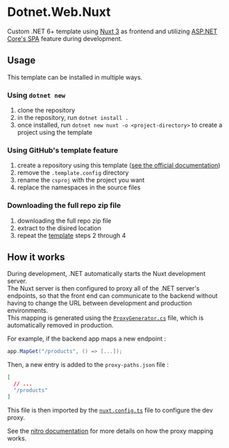 # Dotnet.Web.Nuxt

Custom .NET 6+ template using [Nuxt 3](https://nuxt.com/) as frontend and utilizing [ASP.NET Core's SPA](https://learn.microsoft.com/en-us/aspnet/core/client-side/spa/intro) feature during development.

## Usage

This template can be installed in multiple ways.

### Using `dotnet new`

1. clone the repository
2. in the repository, run `dotnet install .`
3. once installed, run `dotnet new nuxt -o <project-directory>` to create a project using the template

### Using GitHub's template feature

1. create a repository using this template ([see the official documentation](https://docs.github.com/en/repositories/creating-and-managing-repositories/creating-a-repository-from-a-template))
2. remove the `.template.config` directory
3. rename the `csproj` with the project you want
4. replace the namespaces in the source files

### Downloading the full repo zip file

1. downloading the full repo zip file
2. extract to the disired location
3. repeat the [template](#using-githubs-template-feature) steps 2 through 4

## How it works

During development, .NET automatically starts the Nuxt development server.  
The Nuxt server is then configured to proxy all of the .NET server's endpoints, so that the front end can communicate to the backend without having to change the URL between development and production environments.  
This mapping is generated using the [`ProxyGenerator.cs`](ProxyGenerator.cs) file, which is automatically removed in production.

For example, if the backend app maps a new endpoint :

```cs
app.MapGet("/products", () => [...]);
```

Then, a new entry is added to the `proxy-paths.json` file :

```json
[
  // ...
  "/products"
]
```

This file is then imported by the [`nuxt.config.ts`](nuxt.config.ts) file to configure the dev proxy.

See the [nitro documentation](https://nitro.unjs.io/config#devproxy) for more details on how the proxy mapping works.
